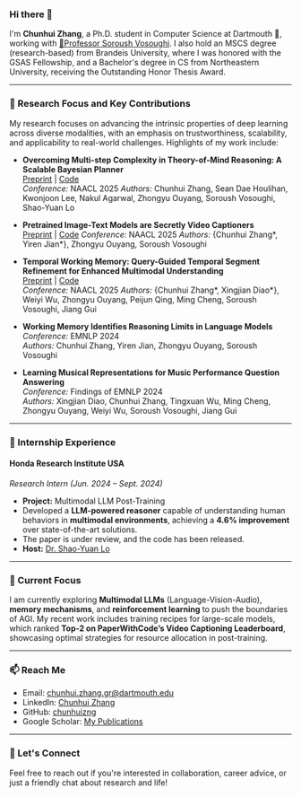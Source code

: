### Hi there 👋

I'm **Chunhui Zhang**, a Ph.D. student in Computer Science at Dartmouth 🌲, working with [🌟Professor Soroush Vosoughi](https://www.cs.dartmouth.edu/~soroush/). I also hold an MSCS degree (research-based) from Brandeis University, where I was honored with the GSAS Fellowship, and a Bachelor's degree in CS from Northeastern University, receiving the Outstanding Honor Thesis Award.

---

### 🔭 Research Focus and Key Contributions

My research focuses on advancing the intrinsic properties of deep learning across diverse modalities, with an emphasis on trustworthiness, scalability, and applicability to real-world challenges. Highlights of my work include:

- **Overcoming Multi-step Complexity in Theory-of-Mind Reasoning: A Scalable Bayesian Planner**  
  [Preprint](https://drive.google.com/file/d/1vnAb1dy5_RJcA1vvSPP00u57sBi2hQp9/view?usp=sharing) | [Code](https://anonymous.4open.science/r/scale-bayesian-tom-248B)  
  *Conference:* NAACL 2025 
  *Authors:* Chunhui Zhang, Sean Dae Houlihan, Kwonjoon Lee, Nakul Agarwal, Zhongyu Ouyang, Soroush Vosoughi, Shao-Yuan Lo  

- **Pretrained Image-Text Models are Secretly Video Captioners**  
  [Preprint](https://drive.google.com/file/d/1BDlofqXvD62j9drpLhXnmjZfdwJsnLlH/view?usp=sharing) | [Code](https://anonymous.4open.science/r/ic2vc)
  *Conference:* NAACL 2025 
  *Authors:* {Chunhui Zhang*, Yiren Jian*}, Zhongyu Ouyang, Soroush Vosoughi  

- **Temporal Working Memory: Query-Guided Temporal Segment Refinement for Enhanced Multimodal Understanding**  
  [Preprint](https://drive.google.com/file/d/12aPkYhu2fVS4g8bWNMNkXRcIvZYDJ_rA/view?usp=sharing) | [Code](https://github.com/chunhuizng/amuse)  
  *Conference:* NAACL 2025 
  *Authors:* {Chunhui Zhang*, Xingjian Diao*}, Weiyi Wu, Zhongyu Ouyang, Peijun Qing, Ming Cheng, Soroush Vosoughi, Jiang Gui  

- **Working Memory Identifies Reasoning Limits in Language Models**  
  *Conference:* EMNLP 2024  
  *Authors:* Chunhui Zhang, Yiren Jian, Zhongyu Ouyang, Soroush Vosoughi  

- **Learning Musical Representations for Music Performance Question Answering**  
  *Conference:* Findings of EMNLP 2024  
  *Authors:* Xingjian Diao, Chunhui Zhang, Tingxuan Wu, Ming Cheng, Zhongyu Ouyang, Weiyi Wu, Soroush Vosoughi, Jiang Gui  

---

### 💼 Internship Experience

#### **Honda Research Institute USA**  
*Research Intern (Jun. 2024 – Sept. 2024)*  
- **Project:** Multimodal LLM Post-Training  
- Developed a **LLM-powered reasoner** capable of understanding human behaviors in **multimodal environments**, achieving a **4.6% improvement** over state-of-the-art solutions.  
- The paper is under review, and the code has been released.  
- **Host:** [Dr. Shao-Yuan Lo](https://shaoyuanlo.github.io/)  

---

### 🌱 Current Focus

I am currently exploring **Multimodal LLMs** (Language-Vision-Audio), **memory mechanisms**, and **reinforcement learning** to push the boundaries of AGI. My recent work includes training recipes for large-scale models, which ranked **Top-2 on PaperWithCode’s Video Captioning Leaderboard**, showcasing optimal strategies for resource allocation in post-training.

---

### 📫 Reach Me

- Email: [chunhui.zhang.gr@dartmouth.edu](mailto:chunhui.zhang.gr@dartmouth.edu)  
- LinkedIn: [Chunhui Zhang](https://www.linkedin.com/in/chunhui-zhang-541827161/)  
- GitHub: [chunhuizng](https://github.com/chunhuizng)  
- Google Scholar: [My Publications](https://scholar.google.com.hk/citations?user=im3dmssAAAAJ&hl=en)  

---

### 💬 Let's Connect

Feel free to reach out if you're interested in collaboration, career advice, or just a friendly chat about research and life!  
